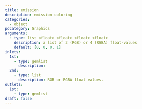 ```yaml
---
title: emission
description: emission coloring
categories:
  - object
pdcategory: Graphics
arguments:
  - type: list <float> <float> <float> <float>
    description: a list of 3 (RGB) or 4 (RGBA) float-values
    default: [0, 0, 0, 1]
inlets:
  1st:
    - type: gemlist
      description:
  2nd:
    - type: list
      description: RGB or RGBA float values.
outlets:
  1st:
    - type: gemlist
draft: false
---
```

